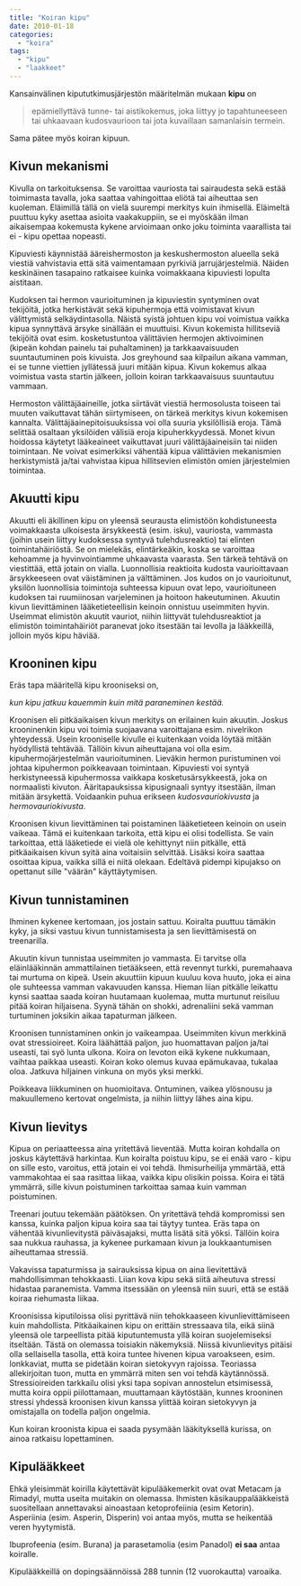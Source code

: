 ```yaml
---
title: "Koiran kipu"
date: 2010-01-18
categories: 
  - "koira"
tags: 
  - "kipu"
  - "laakkeet"
---
```


Kansainvälinen kipututkimusjärjestön määritelmän mukaan **kipu** on

> epämiellyttävä tunne- tai aistikokemus, joka liittyy jo tapahtuneeseen tai uhkaavaan kudosvaurioon tai jota kuvaillaan samanlaisin termein.

Sama pätee myös koiran kipuun.

<!--more-->

## Kivun mekanismi

Kivulla on tarkoituksensa. Se varoittaa vauriosta tai sairaudesta sekä estää toimimasta tavalla, joka saattaa vahingoittaa eliötä tai aiheuttaa sen kuoleman. Eläimillä tällä on vielä suurempi merkitys kuin ihmisellä. Eläimeltä puuttuu kyky asettaa asioita vaakakuppiin, se ei myöskään ilman aikaisempaa kokemusta kykene arvioimaan onko joku toiminta vaarallista tai ei - kipu opettaa nopeasti.

Kipuviesti käynnistää ääreishermoston ja keskushermoston alueella sekä viestiä vahvistavia että sitä vaimentamaan pyrkiviä jarrujärjestelmiä. Näiden keskinäinen tasapaino ratkaisee kuinka voimakkaana kipuviesti lopulta aistitaan.

Kudoksen tai hermon vaurioituminen ja kipuviestin syntyminen ovat tekijöitä, jotka herkistävät sekä kipuhermoja että voimistavat kivun välittymistä selkäydintasolla. Näistä syistä johtuen kipu voi voimistua vaikka kipua synnyttävä ärsyke sinällään ei muuttuisi. Kivun kokemista hillitseviä tekijöitä ovat esim. kosketustuntoa välittävien hermojen aktivoiminen (kipeän kohdan painelu tai puhaltaminen) ja tarkkaavaisuuden suuntautuminen pois kivuista. Jos greyhound saa kilpailun aikana vamman, ei se tunne viettien jyllätessä juuri mitään kipua. Kivun kokemus alkaa voimistua vasta startin jälkeen, jolloin koiran tarkkaavaisuus suuntautuu vammaan.

Hermoston välittäjäaineille, jotka siirtävät viestiä hermosolusta toiseen tai muuten vaikuttavat tähän siirtymiseen, on tärkeä merkitys kivun kokemisen kannalta. Välittäjäainepitoisuuksissa voi olla suuria yksilöllisiä eroja. Tämä selittää osaltaan yksilöiden välisiä eroja kipuherkkyydessä. Monet kivun hoidossa käytetyt lääkeaineet vaikuttavat juuri välittäjäaineisiin tai niiden toimintaan. Ne voivat esimerkiksi vähentää kipua välittävien mekanismien herkistymistä ja/tai vahvistaa kipua hillitsevien elimistön omien järjestelmien toimintaa.

## Akuutti kipu

Akuutti eli äkillinen kipu on yleensä seurausta elimistöön kohdistuneesta voimakkaasta ulkoisesta ärsykkeestä (esim. isku), vauriosta, vammasta (joihin usein liittyy kudoksessa syntyvä tulehdusreaktio) tai elinten toimintahäiriöstä. Se on mielekäs, elintärkeäkin, koska se varoittaa kehoamme ja hyvinvointiamme uhkaavasta vaarasta. Sen tärkeä tehtävä on viestittää, että jotain on vialla. Luonnollisia reaktioita kudosta vaurioittavaan ärsykkeeseen ovat väistäminen ja välttäminen. Jos kudos on jo vaurioitunut, yksilön luonnollisia toimintoja suhteessa kipuun ovat lepo, vaurioituneen kudoksen tai ruumiinosan varjeleminen ja hoitoon hakeutuminen. Akuutin kivun lievittäminen lääketieteellisin keinoin onnistuu useimmiten hyvin. Useimmat elimistön akuutit vauriot, niihin liittyvät tulehdusreaktiot ja elimistön toimintahäiriöt paranevat joko itsestään tai levolla ja lääkkeillä, jolloin myös kipu häviää.

## Krooninen kipu

Eräs tapa määritellä kipu krooniseksi on,

_kun kipu jatkuu kauemmin kuin mitä paraneminen kestää._

Kroonisen eli pitkäaikaisen kivun merkitys on erilainen kuin akuutin. Joskus krooninenkin kipu voi toimia suojaavana varoittajana esim. nivelrikon yhteydessä. Usein krooniselle kivulle ei kuitenkaan voida löytää mitään hyödyllistä tehtävää. Tällöin kivun aiheuttajana voi olla esim. kipuhermojärjestelmän vaurioituminen. Lieväkin hermon puristuminen voi johtaa kipuhermon poikkeavaan toimintaan. Kipuviesti voi syntyä herkistyneessä kipuhermossa vaikkapa kosketusärsykkeestä, joka on normaalisti kivuton. Ääritapauksissa kipusignaali syntyy itsestään, ilman mitään ärsykettä. Voidaankin puhua erikseen _kudosvauriokivusta_ ja _hermovauriokivusta_.

Kroonisen kivun lievittäminen tai poistaminen lääketieteen keinoin on usein vaikeaa. Tämä ei kuitenkaan tarkoita, että kipu ei olisi todellista. Se vain tarkoittaa, että lääketiede ei vielä ole kehittynyt niin pitkälle, että pitkäaikaisen kivun syitä aina voitaisiin selvittää. Lisäksi koira saattaa osoittaa kipua, vaikka sillä ei niitä olekaan. Edeltävä pidempi kipujakso on opettanut sille "väärän" käyttäytymisen.

## Kivun tunnistaminen

Ihminen kykenee kertomaan, jos jostain sattuu. Koiralta puuttuu tämäkin kyky, ja siksi vastuu kivun tunnistamisesta ja sen lievittämisestä on treenarilla.

Akuutin kivun tunnistaa useimmiten jo vammasta. Ei tarvitse olla eläinlääkinnän ammattilainen tietääkseen, että revennyt turkki, puremahaava tai murtuma on kipeä. Usein akuuttiin kipuun kuuluu kova huuto, joka ei aina ole suhteessa vamman vakavuuden kanssa. Hieman liian pitkälle leikattu kynsi saattaa saada koiran huutamaan kuolemaa, mutta murtunut reisiluu pitää koiran hiljaisena. Syynä tähän on shokki, adrenaliini sekä vamman turtuminen joksikin aikaa tapaturman jälkeen.

Kroonisen tunnistaminen onkin jo vaikeampaa. Useimmiten kivun merkkinä ovat stressioireet. Koira läähättää paljon, juo huomattavan paljon ja/tai useasti, tai syö lunta ulkona. Koira on levoton eikä kykene nukkumaan, vaihtaa paikkaa useasti. Koiran koko olemus kuvaa epämukavaa, tukalaa oloa. Jatkuva hiljainen vinkuna on myös yksi merkki.

Poikkeava liikkuminen on huomioitava. Ontuminen, vaikea ylösnousu ja makuullemeno kertovat ongelmista, ja niihin liittyy lähes aina kipu.

## Kivun lievitys

Kipua on periaatteessa aina yritettävä lieventää. Mutta koiran kohdalla on joskus käytettävä harkintaa. Kun koiralta poistuu kipu, se ei enää varo - kipu on sille esto, varoitus, että jotain ei voi tehdä. Ihmisurheilija ymmärtää, että vammakohtaa ei saa rasittaa liikaa, vaikka kipu olisikin poissa. Koira ei tätä ymmärrä, sille kivun poistuminen tarkoittaa samaa kuin vamman poistuminen.

Treenari joutuu tekemään päätöksen. On yritettävä tehdä kompromissi sen kanssa, kuinka paljon kipua koira saa tai täytyy tuntea. Eräs tapa on vähentää kivunlievitystä päiväsajaksi, mutta lisätä sitä yöksi. Tällöin koira saa nukkua rauhassa, ja kykenee purkamaan kivun ja loukkaantumisen aiheuttamaa stressiä.

Vakavissa tapaturmissa ja sairauksissa kipua on aina lievitettävä mahdollisimman tehokkaasti. Liian kova kipu sekä siitä aiheutuva stressi hidastaa paranemista. Vamma itsessään on yleensä niin suuri, että se estää koiraa riehumasta liikaa.

Kroonisissa kiputiloissa olisi pyrittävä niin tehokkaaseen kivunlievittämiseen kuin mahdollista. Pitkäaikainen kipu on erittäin stressaava tila, eikä siinä yleensä ole tarpeellista pitää kiputuntemusta yllä koiran suojelemiseksi itseltään. Tästä on olemassa toisiakin näkemyksiä. Niissä kivunlievitys pitäisi olla sellaisella tasolla, että koira tuntee hivenen kipua varoakseen, esim. lonkkaviat, mutta se pidetään koiran sietokyvyn rajoissa. Teoriassa allekirjoitan tuon, mutta en ymmärrä miten sen voi tehdä käytännössä. Stressioireiden tarkkailu olisi yksi tapa sopivan annostelun etsimisessä, mutta koira oppii piilottamaan, muuttamaan käytöstään, kunnes krooninen stressi yhdessä kroonisen kivun kanssa ylittää koiran sietokyvyn ja omistajalla on todella paljon ongelmia.

Kun koiran kroonista kipua ei saada pysymään lääkityksellä kurissa, on ainoa ratkaisu lopettaminen.

## Kipulääkkeet

Ehkä yleisimmät koirilla käytettävät kipulääkemerkit ovat ovat Metacam ja Rimadyl, mutta useita muitakin on olemassa. Ihmisten käsikauppalääkkeistä suositellaan annettavaksi ainoastaan ketoprofeiinia (esim Ketorin). Asperiinia (esim. Asperin, Disperin) voi antaa myös, mutta se heikentää veren hyytymistä.

Ibuprofeenia (esim. Burana) ja parasetamolia (esim Panadol) **ei saa** antaa koiralle.

Kipulääkkeillä on dopingsäännöissä 288 tunnin (12 vuorokautta) varoaika.
